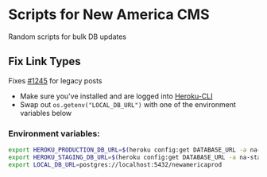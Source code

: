 # Scripts for New America CMS

Random scripts for bulk DB updates

## Fix Link Types

Fixes [#1245](https://github.com/newamericafoundation/newamerica-cms/issues/1245) for legacy posts
- Make sure you've installed and are logged into [Heroku-CLI](https://devcenter.heroku.com/articles/heroku-cli)
- Swap out `os.getenv("LOCAL_DB_URL")` with one of the environment variables below

### Environment variables:
```sh
export HEROKU_PRODUCTION_DB_URL=$(heroku config:get DATABASE_URL -a na-production)
export HEROKU_STAGING_DB_URL=$(heroku config:get DATABASE_URL -a na-staging)
export LOCAL_DB_URL=postgres://localhost:5432/newamericaprod
```
